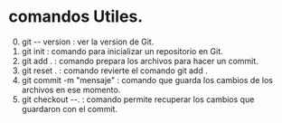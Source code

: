 # comandos Utiles.
0. git -- version          : ver la version de Git.
1. git init                : comando para inicializar un repositorio en Git.
2. git add .               : comando prepara los archivos para hacer un commit.
3. git reset .             : comando revierte el comando git add .
4. git commit -m "mensaje" : comando que guarda los cambios de los archivos en ese momento.
5. git checkout --.        : comando permite recuperar los cambios que guardaron con el commit.
